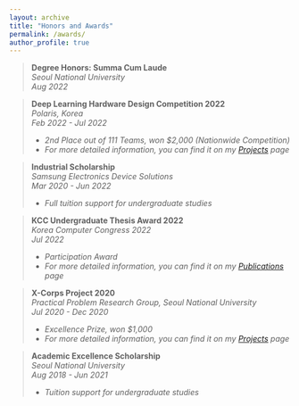 ```yaml
---
layout: archive
title: "Honors and Awards"
permalink: /awards/
author_profile: true
---
```

> **Degree Honors: Summa Cum Laude**  
> *Seoul National University*  
> *Aug 2022*  

> **Deep Learning Hardware Design Competition 2022**  
> *Polaris, Korea*  
> *Feb 2022 - Jul 2022*  
> - *2nd Place out of 111 Teams, won $2,000 (Nationwide Competition)*  
> - *For more detailed information, you can find it on my [Projects](https://sunho001215.github.io/projects/) page*
  
> **Industrial Scholarship**  
> *Samsung Electronics Device Solutions*  
> *Mar 2020 - Jun 2022*  
> - *Full tuition support for undergraduate studies*
  
> **KCC Undergraduate Thesis Award 2022**  
> *Korea Computer Congress 2022*  
> *Jul 2022*  
> - *Participation Award*  
> - *For more detailed information, you can find it on my [Publications](https://sunho001215.github.io/publications/) page*
  
> **X-Corps Project 2020**  
> *Practical Problem Research Group, Seoul National University*  
> *Jul 2020 - Dec 2020*  
> - *Excellence Prize, won $1,000*  
> - *For more detailed information, you can find it on my [Projects](https://sunho001215.github.io/projects/) page*
  
> **Academic Excellence Scholarship**  
> *Seoul National University*  
> *Aug 2018 - Jun 2021*  
> - *Tuition support for undergraduate studies*  
